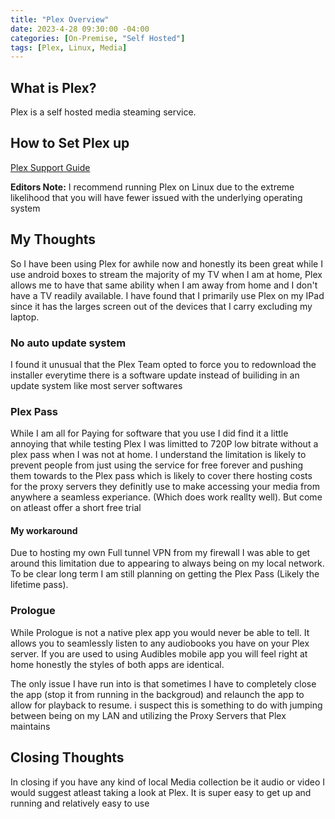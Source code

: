```yaml
---
title: "Plex Overview"
date: 2023-4-28 09:30:00 -04:00
categories: [On-Premise, "Self Hosted"]
tags: [Plex, Linux, Media]
---
```

## What is Plex?
Plex is a self hosted media steaming service.

## How to Set Plex up
[Plex Support Guide](https://support.plex.tv/articles/200264746-quick-start-step-by-step-guides/)

**Editors Note:** I recommend running Plex on Linux due to the extreme likelihood that you will have fewer issued with the underlying operating system

## My Thoughts
So I have been using Plex for awhile now and honestly its been great while I use android boxes to stream the majority of my TV when I am at home, Plex allows me to have that same ability when I am away from home and I don't have a TV readily available. I have found that I primarily use Plex on my IPad since it has the larges screen out of the devices that I carry excluding my laptop.


### No auto update system

I found it unusual that the Plex Team opted to force you to redownload the installer everytime there is a software update instead of builiding in an update system like most server softwares

### Plex Pass
While I am all for Paying for software that you use I did find it a little annoying that while testing Plex I was limitted to 720P low bitrate without a plex pass when I was not at home. I understand the limitation is likely to prevent people from just using the service for free forever and pushing them towards to the Plex pass which is likely to cover there hosting costs for the proxy servers they definitly use to make accessing your media from anywhere a seamless experiance. (Which does work reallty well). But come on atleast offer a short free trial 

#### My workaround
Due to hosting my own Full tunnel VPN from my firewall I was able to get around this limitation due to appearing to always being on my local network. To be clear long term I am still planning on getting  the Plex Pass (Likely the lifetime pass).

### Prologue
While Prologue is not a native plex app you would never be able to tell. It allows you to seamlessly listen to any audiobooks you have on your Plex server. If you are used to using Audibles mobile app you will feel right at home honestly the styles of both apps are identical. 

The only issue I have run into is that sometimes I have to completely close the app (stop it from running in the backgroud) and relaunch the app to allow for playback to resume. i suspect this is something to do with jumping between being on my LAN and utilizing the Proxy Servers that Plex maintains

## Closing Thoughts
In closing if you have any kind of local Media collection be it audio or video I would suggest atleast taking a look at Plex. It is super easy to get up and running and relatively easy to use